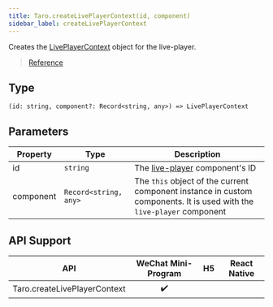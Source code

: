 ```yaml
---
title: Taro.createLivePlayerContext(id, component)
sidebar_label: createLivePlayerContext
---
```


Creates the [LivePlayerContext](./LivePlayerContext.md) object for the live-player.

> [Reference](https://developers.weixin.qq.com/miniprogram/dev/api/media/live/wx.createLivePlayerContext.html)

## Type

```tsx
(id: string, component?: Record<string, any>) => LivePlayerContext
```

## Parameters

<table>
  <thead>
    <tr>
      <th>Property</th>
      <th>Type</th>
      <th>Description</th>
    </tr>
  </thead>
  <tbody>
    <tr>
      <td>id</td>
      <td><code>string</code></td>
      <td>The <a href="https://developers.weixin.qq.com/miniprogram/dev/component/live-player.html">live-player</a> component's ID</td>
    </tr>
    <tr>
      <td>component</td>
      <td><code>Record&lt;string, any&gt;</code></td>
      <td>The <code>this</code> object of the current component instance in custom components. It is used with the <code>live-player</code> component</td>
    </tr>
  </tbody>
</table>

## API Support

|             API              | WeChat Mini-Program | H5 | React Native |
|:----------------------------:|:-------------------:|:--:|:------------:|
| Taro.createLivePlayerContext |         ✔️          |    |              |
